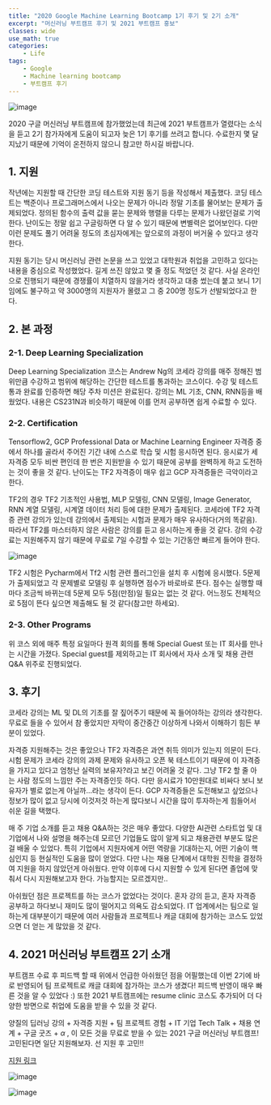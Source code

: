 ```yaml
---
title: "2020 Google Machine Learning Bootcamp 1기 후기 및 2기 소개"
excerpt: "머신러닝 부트캠프 후기 및 2021 부트캠프 홍보"
classes: wide
use_math: true
categories:
    - Life
tags:
    - Google
    - Machine learning bootcamp
    - 부트캠프 후기
---
```

![image](https://user-images.githubusercontent.com/40979215/126432721-a5cdaa88-792f-49aa-b080-6231ad14a4f2.png)

2020 구글 머신러닝 부트캠프에 참가했었는데 최근에 2021 부트캠프가 열렸다는 소식을 듣고 2기 참가자에게 도움이 되고자 늦은 1기 후기를 쓰려고 합니다. 수료한지 몇 달 지났기 때문에 기억이 온전하지 않으니 참고만 하시길 바랍니다.

## 1. 지원

작년에는 지원할 때 간단한 코딩 테스트와 지원 동기 등을 작성해서 제출했다. 코딩 테스트는 백준이나 프로그래머스에서 나오는 문제가 아니라 정말 기초를 물어보는 문제가 출제되었다. 정의된 함수의 출력 값을 묻는 문제와 행렬을 다루는 문제가 나왔던걸로 기억한다. 난이도는 정말 쉽고 구글링하면 다 알 수 있기 때문에 변별력은 없어보인다. 다만 이런 문제도 풀기 어려울 정도의 초심자에게는 앞으로의 과정이 버거울 수 있다고 생각한다.

지원 동기는 당시 머신러닝 관련 논문을 쓰고 있었고 대학원과 취업을 고민하고 있다는 내용을 중심으로 작성했었다. 길게 쓰진 않았고 몇 줄 정도 적었던 것 같다. 사실 온라인으로 진행되기 때문에 경쟁률이 치열하지 않을거라 생각하고 대충 썼는데 붙고 보니 1기임에도 불구하고 약 3000명의 지원자가 몰렸고 그 중 200명 정도가 선발되었다고 한다. 

## 2. 본 과정

### 2-1. Deep Learning Specialization

Deep Learning Specialization 코스는 Andrew Ng의 코세라 강의를 매주 정해진 범위만큼 수강하고 범위에 해당하는 간단한 테스트를 통과하는 코스이다. 수강 및 테스트 통과 완료를 인증하면 해당 주차 미션은 완료된다. 강의는 ML 기초, CNN, RNN등을 배웠었다. 내용은 CS231N과 비슷하기 때문에 이를 먼저 공부하면 쉽게 수료할 수 있다. 

### 2-2. Certification

Tensorflow2, GCP Professional Data or Machine Learning Engineer 자격증 중에서 하나를 골라서 주어진 기간 내에 스스로 학습 및 시험 응시하면 된다. 응시료가 세 자격증 모두 비싼 편인데 한 번은 지원받을 수 있기 때문에 공부를 완벽하게 하고 도전하는 것이 좋을 것 같다. 난이도는 TF2 자격증이 매우 쉽고 GCP 자격증들은 극악이라고 한다. 

TF2의 경우 TF2 기초적인 사용법, MLP 모델링, CNN 모델링, Image Generator, RNN 계열 모델링, 시계열 데이터 처리 등에 대한 문제가 출제된다. 코세라에 TF2 자격증 관련 강의가 있는데 강의에서 출제되는 시험과 문제가 매우 유사하다(거의 똑같음). 따라서 TF2를 마스터하지 않은 사람은 강의를 듣고 응시하는게 좋을 것 같다. 강의 수강료는 지원해주지 않기 때문에 무료로 7일 수강할 수 있는 기간동안 빠르게 들어야 한다. 

![image](https://user-images.githubusercontent.com/40979215/126432760-4b4f56cf-b6a9-4b6b-b50c-81155952fc49.png)

TF2 시험은 Pycharm에서 Tf2 시험 관련 플러그인을 설치 후 시험에 응시했다. 5문제가 출제되었고 각 문제별로 모델링 후 실행하면 점수가 바로바로 뜬다. 점수는 실행할 때마다 조금씩 바뀌는데 5문제 모두 5점(만점)일 필요는 없는 것 같다. 어느정도 전체적으로 5점이 뜬다 싶으면 제출해도 될 것 같다(참고만 하세요). 

### 2-3. Other Programs

위 코스 외에 매주 특정 요일마다 원격 회의를 통해 Special Guest 또는 IT 회사를 만나는 시간을 가졌다. Special guest를 제외하고는 IT 회사에서 자사 소개 및 채용 관련 Q&A 위주로 진행되었다.  

## 3. 후기

코세라 강의는 ML 및 DL의 기초를 잘 짚어주기 때문에 꼭 들어야하는 강의라 생각한다. 무료로 들을 수 있어서 참 좋았지만 자막이 중간중간 이상하게 나와서 이해하기 힘든 부분이 있었다. 

자격증 지원해주는 것은 좋았으나 TF2 자격증은 과연 취득 의미가 있는지 의문이 든다. 시험 문제가 코세라 강의의 과제 문제와 유사하고 오픈 북 테스트이기 때문에 이 자격증을 가지고 있다고 엄청난 실력의 보유자?라고 보긴 어려울 것 같다. 그냥 TF2 할 줄 아는 사람 정도의 느낌만 주는 자격증인듯 하다. 다만 응시료가 10만원대로 비싸다 보니 보유자가 별로 없는게 아닐까...라는 생각이 든다. GCP 자격증들은 도전해보고 싶었으나 정보가 많이 없고 당시에 이것저것 하는게 많다보니 시간을 많이 투자하는게 힘들어서 쉬운 길을 택했다. 

매 주 기업 소개를 듣고 채용 Q&A하는 것은 매우 좋았다. 다양한 AI관련 스타트업 및 대기업에서 나와 설명을 해주는데 모르던 기업들도 많이 알게 되고 채용관련 부분도 많은 걸 배울 수 있었다. 특히 기업에서 지원자에게 어떤 역량을 기대하는지, 어떤 기술이 핵심인지 등 현실적인 도움을 많이 얻었다. 다만 나는 채용 단계에서 대학원 진학을 결정하여 지원을 하지 않았던게 아쉬웠다. 만약 이후에 다시 지원할 수 있게 된다면 졸업에 맞춰서 다시 지원해보고자 한다. 가능할지는 모르겠지만..

아쉬웠던 점은 프로젝트를 하는 코스가 없었다는 것이다. 혼자 강의 듣고, 혼자 자격증 공부하고 하다보니 재미도 많이 떨어지고 의욕도 감소되었다. IT 업계에서는 팀으로 일하는게 대부분이기 때문에 여러 사람들과 프로젝트나 캐글 대회에 참가하는 코스도 있었으면 더 얻는 게 많았을 것 같다. 


## 4. 2021 머신러닝 부트캠프 2기 소개

부트캠프 수료 후 피드백 할 때 위에서 언급한 아쉬웠던 점을 어필했는데 이번 2기에 바로 반영되어 팀 프로젝트로 캐글 대회에 참가하는 코스가 생겼다! 피드백 반영이 매우 빠른 것을 알 수 있었다 :) 또한 2021 부트캠프에는 resume clinic 코스도 추가되어 더 다양한 방면으로 취업에 도움을 받을 수 있을 것 같다. 

양질의 딥러닝 강의 + 자격증 지원 + 팀 프로젝트 경험 + IT 기업 Tech Talk + 채용 연계 + 구글 굿즈 + $\alpha$ , 이 모든 것을 무료로 받을 수 있는 2021 구글 머신러닝 부트캠프! 고민된다면 일단 지원해보자. 선 지원 후 고민!!

[지원 링크](https://goo.gle/21mlb_share)

![image](https://user-images.githubusercontent.com/40979215/126432804-4ff202b3-f2ab-4044-ac65-b14d6bcc6e09.png)

![image](https://user-images.githubusercontent.com/40979215/126432824-e6655218-6efa-4eec-b061-529a0e1e1708.png)